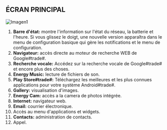 ## ÉCRAN PRINCIPAL

![Imagen1](http://static.energysistem.com/images/manuals/42259/543d03c6cf0bf.jpg)

1. **Barre d'état:** montre l'information sur l'état du réseau, la batterie et l'heure. Si vous glissez le doigt, une nouvelle version apparaîtra dans le menu de configuration basique qui gère les notifications et le menu de configuration.
2. **Navigateur:** accès directe au moteur de recherche WEB de Google#trade#.
3. **Recherche vocale:** Accédez sur la recherche vocale de Google#trade# et encore plus des choses.
4. **Energy Music:** lecture de fichiers de son.
5. **Play Store#trade#:** Téléchargez les meilleures et les plus connues applications pour votre système Android#trade#.
6. **Gallery:** visualisation d'images.
7. **Energy Cam:** accès a la camera de photos intégrée.
8. **Internet:** navigateur web.
9. **Email:** courrier électronique.
10. Accès au menu d'applications et widgets.
11. **Contacts:** administration de contacts.
12. Appel.
